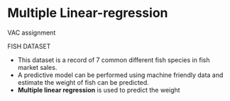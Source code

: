 # Multiple Linear-regression
VAC assignment

FISH DATASET
- This dataset is a record of 7 common different fish species in fish market sales.
- A predictive model can be performed using machine friendly data and estimate the weight of fish can be predicted.
- **Multiple linear regression** is used to predict the weight
